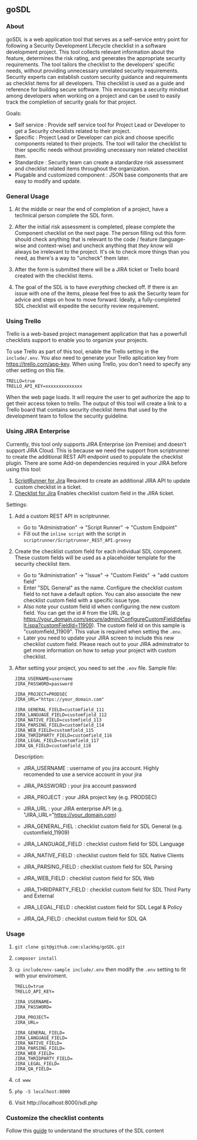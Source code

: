 ## goSDL

### About
goSDL is a web application tool that serves as a self-service entry point for following a Security Development Lifecycle checklist in a software development project. This tool collects relevant information about the feature, determines the risk rating, and generates the appropriate security requirements. The tool tailors the checklist to the developers’ specific needs, without providing unnecessary unrelated security requirements. Security experts can establish custom security guidance and requirements as checklist items for all developers. This checklist is used as a guide and reference for building secure software. This encourages a security mindset among developers when working on a project and can be used to easily track the completion of security goals for that project.



Goals:
- Self service : Provide self service tool for Project Lead or Developer to get a Security checklists related to their project. 
- Specific : Project Lead or Developer can pick and choose specific components related to their projects. The tool will tailor the checklist to thier specific needs without providing unecessary non related checklist item.
- Standardize : Security team can create a standardize risk assessment and checklist related items throughout the organization. 
- Plugable and customized component : JSON base components that are easy to modify and update.


### General Usage

1. At the middle or near the end of completion of a project, have a technical person complete the SDL form. 

2. After the initial risk assessment is completed, please complete the Component checklist on the next page. The person filling out this form should check anything that is relevant to the code / feature (language-wise and context-wise) and uncheck anything that *they know* will always be irrelevant to the project. It's ok to check more things than you need, as there's a way to "uncheck" them later.

3. After the form is submitted there will be a JIRA ticket or Trello board created with the checklist items.

4. The goal of the SDL is to have *everything* checked off. If there is an issue with one of the items, please feel free to ask the Security team for advice and steps on how to move forward. Ideally, a fully-completed SDL checklist will expedite the security review requirement.


### Using Trello

Trello is a web-based project management application that has a powerfull checklists support to enable you to organize your projects. 

To use Trello as part of this tool, enable the Trello setting in the `include/.env`. You also need to generate your Trello aplication key from https://trello.com/app-key. When using Trello, you don't need to specify any other setting on this file.
	
	TRELLO=true
	TRELLO_API_KEY=xxxxxxxxxxxxxx
	
When the web page loads. It will require the user to get authorize the app to get their access token to trello. The output of this tool will create a link to a Trello board that contains security checklist items that used by the development team to follow the security guideline.

### Using JIRA Enterprise

Currently, this tool only supports JIRA Enterprise (on Premise) and doesn't support JIRA Cloud. This is because we need the support from scriptrunner to create the additional REST API endpoint used to populate the checklist plugin. There are some Add-on dependencies required in your JIRA before using this tool:

1. [ScriptRunner for Jira](https://marketplace.atlassian.com/plugins/com.onresolve.jira.groovy.groovyrunner/server/overview)
	Required to create an additional JIRA API to update custom checklist in a ticket.
2. [Checklist for Jira](https://marketplace.atlassian.com/plugins/com.okapya.jira.checklist/server/overview)
	Enables checklist custom field in the JIRA ticket.

Settings:
1. Add a custom REST API in scriptrunner.
	- Go to "Administration" -> "Script Runner" -> "Custom Endpoint"
	- Fill out the `inline script` with the script in `scriptrunner/Scriptrunner_REST_API.groovy`
2. Create the checklist custom field for each individual SDL component. These custom fields will be used as a placeholder template for the security checklist item.
	- Go to "Administration" -> "Issue" -> "Custom Fields" -> "add custom field"
	- Enter "SDL General" as the name. Configure the checklist custom field to not have a default option. You can also associate the new checklist custom field with a specific issue type.
	- Also note your custom field id when configuring the new custom field. You can get the id # from the URL (e.g https://your_domain.com/secure/admin/ConfigureCustomField!default.jspa?customFieldId=11909). The custom field id on this sample is "customfield_11909". This value is required when setting the `.env`.
	- Later you need to update your JIRA screen to include this new checklist custom field.
	Please reach out to your JIRA adminstrator to get more information on how to setup your project with custom checklist.

3. After setting your project, you need to set the `.env` file.
	Sample file:
	```
	JIRA_USERNAME=username
	JIRA_PASSWORD=password

	JIRA_PROJECT=PRODSEC
	JIRA_URL="https://your_domain.com"

	JIRA_GENERAL_FIELD=customfield_111
	JIRA_LANGUAGE_FIELD=customfield_112
	JIRA_NATIVE_FIELD=customfield_113
	JIRA_PARSING_FIELD=customfield_114
	JIRA_WEB_FIELD=customfield_115
	JIRA_THRIDPARTY_FIELD=customfield_116
	JIRA_LEGAL_FIELD=customfield_117
	JIRA_QA_FIELD=customfield_118
	```
	Description:
	- JIRA_USERNAME : username of you jira account. Highly recomended to use a service account in your jira 
	- JIRA_PASSWORD : your jira account password

	- JIRA_PROJECT : your JIRA project key (e.g. PRODSEC)
	- JIRA_URL : your JIRA enterprise API (e.g. "JIRA_URL="https://your_domain.com)

	- JIRA_GENERAL_FIEL : checklist custom field for SDL General (e.g. customfield_11909)
	- JIRA_LANGUAGE_FIELD : checklist custom field for SDL Language
	- JIRA_NATIVE_FIELD : checklist custom field for SDL Native Clients
	- JIRA_PARSING_FIELD : checklist custom field for SDL Parsing
	- JIRA_WEB_FIELD : checklist custom field for SDL Web
	- JIRA_THRIDPARTY_FIELD : checklist custom field for SDL Third Party and External
	- JIRA_LEGAL_FIELD : checklist custom field for SDL Legal & Policy
	- JIRA_QA_FIELD : checklist custom field for SDL QA


### Usage
1. `git clone git@github.com:slackhq/goSDL.git`

2. `composer install`

3. `cp include/env-sample include/.env` then modify the `.env` setting to fit with your enviroment.

	```
	TRELLO=true
	TRELLO_API_KEY=

	JIRA_USERNAME=
	JIRA_PASSWORD=

	JIRA_PROJECT=
	JIRA_URL=

	JIRA_GENERAL_FIELD=
	JIRA_LANGUAGE_FIELD=
	JIRA_NATIVE_FIELD=
	JIRA_PARSING_FIELD=
	JIRA_WEB_FIELD=
	JIRA_THRIDPARTY_FIELD=
	JIRA_LEGAL_FIELD=
	JIRA_QA_FIELD=
	```

4. `cd www`

5. `php -S localhost:8000`

6. Visit http://localhost:8000/sdl.php


### Customize the checklist contents
Follow this [guide](https://github.com/slackhq/goSDL/tree/master/www/sdl) to understand the structures of the SDL content 
